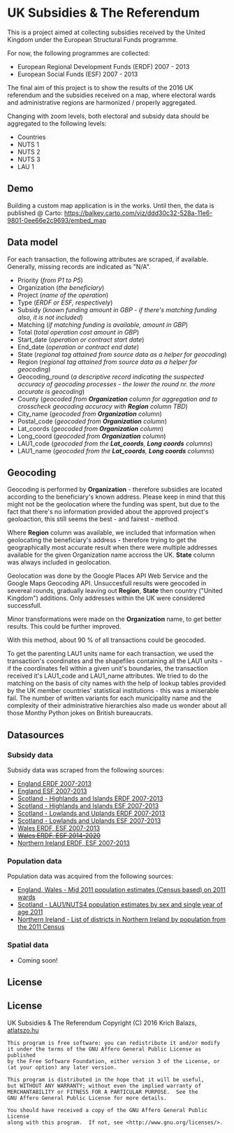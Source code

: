 # UK Subsidies & The Referendum

This is a project aimed at collecting subsidies received by the United Kingdom under the European Structural Funds programme.

For now, the following programmes are collected:

* European Regional Development Funds (ERDF) 2007 - 2013
* European Social Funds (ESF) 2007 - 2013

The final aim of this project is to show the results of the 2016 UK referendum and the subsidies received on a map, where electoral wards and administrative regions are harmonized / properly aggregated.

Changing with zoom levels, both electoral and subsidy data should be aggregated to the following levels:

* Countries
* NUTS 1
* NUTS 2
* NUTS 3
* LAU 1

## Demo

Building a custom map application is in the works. Until then, the data is published @ Carto:
https://balkey.carto.com/viz/ddd30c32-528a-11e6-9801-0ee66e2c9693/embed_map

## Data model

For each transaction, the following attributes are scraped, if available. Generally, missing records are indicated as "N/A".

* Priority (*from P1 to P5*)
* Organization (*the beneficiary*)
* Project (*name of the operation*)
* Type (*ERDF or ESF, respectively*)
* Subsidy (*known funding amount in GBP - if there's matching funding also, it is not included*)
* Matching (*if matching funding is available, amount in GBP*)
* Total (*total operation cost amount in GBP*)
* Start_date (*operation or contract start date*)
* End_date (*operation or contract end date*)
* State (*regional tag attained from source data as a helper for geocoding*)
* Region (*regional tag attained from source data as a helper for geocoding*)
* Geocoding_round (*a descriptive record indicating the suspected accuracy of geocoding processes - the lower the round nr. the more accurate is geocoding*)
* County (*geocoded from __Organization__ column for aggregation and to crosscheck geocoding accuracy with __Region__ column TBD*)
* City_name (*geocoded from __Organization__ column*)
* Postal_code (*geocoded from __Organization__ column*)
* Lat_coords (*geocoded from __Organization__ column*)
* Long_coord (*geocoded from __Organization__ column*)
* LAU1_code (*geocoded from the __Lat_coords__, __Long coords__ columns*)
* LAU1_name (*geocoded from the __Lat_coords__, __Long coords__ columns*)

## Geocoding

Geocoding is performed by **Organization** - therefore subsidies are located according to the beneficiary's known address. Please keep in mind that this might not be the geolocation where the funding was spent, but due to the fact that there's no information provided about the approved project's geoloaction, this still seems the best - and fairest - method.

Where **Region** column was available, we included that information when geolocating the beneficiary's address - therefore trying to get the geographically most accurate result when there were multiple addresses available for the given Organization name accross the UK. **State** column was always included in geolocation.

Geolocation was done by the Google Places API Web Service and the Google Maps Geocoding API. Unsuccesfull results were geocoded in severeal rounds, gradually leaving out **Region**, **State** then country ("United Kingdom") additions. Only addresses within the UK were considered successfull.

Minor transformations were made on the **Organization** name, to get better results. This could be further improved.

With this method, about 90 % of all transactions could be geocoded.

To get the parenting LAU1 units name for each transaction, we used the transaction's coordinates and the shapefiles containing all the LAU1 units - if the coordinates fell within a given unit's boundaries, the transaction received it's LAU1_code and LAU1_name attributes. We tried to do the matching on the basis of city names with the help of lookup tables provided by the UK member countries' statistical institutions - this was a miserable fail. The number of written variants for each municipality name and the complexity of their administrative hierarchies also made us wonder about all those Monthy Python jokes on British bureaucrats.

## Datasources

### Subsidy data

Subsidy data was scraped from the following sources:

* <a href="https://www.gov.uk/guidance/erdf-programmes-progress-and-achievements" target="_blank">England ERDF 2007-2013</a>
* <a href="https://www.gov.uk/government/collections/esf-funding-allocations-2007-to-2013" target="_blank">England ESF 2007-2013</a>
* <a href="http://www.gov.scot/Topics/Business-Industry/support/17404/StructuralFunds2007-201/17404/HIERDFJuly2013" target="_blank">Scotland - Highlands and Islands ERDF 2007-2013</a>
* <a href="http://www.gov.scot/Topics/Business-Industry/support/17404/StructuralFunds2007-201/17404/HIESFJuly2013" target="_blank">Scotland - Highlands and Islands ESF 2007-2013</a>
* <a href="http://www.gov.scot/Topics/Business-Industry/support/17404/StructuralFunds2007-201/17405/LUPSERDFPojectsJul2013" target="_blank">Scotland - Lowlands and Uplands ERDF 2007-2013</a>
* <a href="http://www.gov.scot/Topics/Business-Industry/support/17404/StructuralFunds2007-201/17405/LUPSESFProjectsJul13" target="_blank">Scotland - Lowlands and Uplands ESF 2007-2013</a>
* <a href="http://gov.wales/funding/eu-funds/previous/searchprojects/?lang=en" target="_blank">Wales ERDF, ESF 2007-2013</a>
* <a href="http://gov.wales/funding/eu-funds/2014-2020/looking/approved-projects/?lang=en" target="_blank">~~Wales ERDF, ESF 2014-2020~~</a>
* <a href="http://successes.eugrants.org/default.aspx" target="_blank">Northern Ireland ERDF, ESF 2007-2013</a>

### Population data

Population data was acquired from the following sources:

* <a href="https://www.ons.gov.uk/peoplepopulationandcommunity/populationandmigration/populationestimates/datasets/wardlevelmidyearpopulationestimatesexperimental" target="_blank">England, Wales - Mid 2011 population estimates (Census based) on 2011 wards</a>
* <a href="http://www.nrscotland.gov.uk/statistics-and-data/statistics/statistics-by-theme/population/population-estimates/special-area-population-estimates/nuts-population-estimates" target="_blank">Scotland - LAU1/NUTS4 population estimates by sex and single year of age 2011</a>
* <a href="https://en.wikipedia.org/wiki/List_of_districts_in_Northern_Ireland_by_population" target="_blank">Northern Ireland - List of districts in Northern Ireland by population from the 2011 Census</a>

### Spatial data

* Coming soon!

## License

## License

UK Subsidies & The Referendum
Copyright (C) 2016 Krich Balazs, [atlatszo.hu](https://atlatszo.hu)

    This program is free software: you can redistribute it and/or modify
    it under the terms of the GNU Affero General Public License as published
    by the Free Software Foundation, either version 3 of the License, or
    (at your option) any later version.

    This program is distributed in the hope that it will be useful,
    but WITHOUT ANY WARRANTY; without even the implied warranty of
    MERCHANTABILITY or FITNESS FOR A PARTICULAR PURPOSE.  See the
    GNU Affero General Public License for more details.

    You should have received a copy of the GNU Affero General Public License
    along with this program.  If not, see <http://www.gnu.org/licenses/>.

